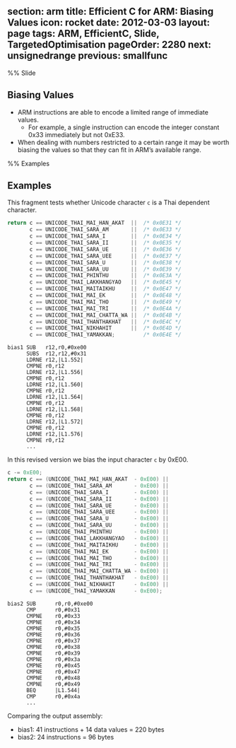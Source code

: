 section: arm
title: Efficient C for ARM: Biasing Values
icon: rocket
date: 2012-03-03
layout: page
tags: ARM, EfficientC, Slide, TargetedOptimisation
pageOrder: 2280
next: unsignedrange
previous: smallfunc
----

%% Slide

## Biasing Values

* ARM instructions are able to encode a limited range of immediate values.
  * For example, a single instruction can encode the integer constant 0x33 immediately but not 0xE33.
* When dealing with numbers restricted to a certain range it may be worth biasing the values so that they can fit in ARM’s available range.

%% Examples

## Examples

This fragment tests whether Unicode character `c` is a Thai dependent character.

``` c
return c == UNICODE_THAI_MAI_HAN_AKAT  ||  /* 0x0E31 */
       c == UNICODE_THAI_SARA_AM       ||  /* 0x0E33 */
       c == UNICODE_THAI_SARA_I        ||  /* 0x0E34 */
       c == UNICODE_THAI_SARA_II       ||  /* 0x0E35 */
       c == UNICODE_THAI_SARA_UE       ||  /* 0x0E36 */
       c == UNICODE_THAI_SARA_UEE      ||  /* 0x0E37 */
       c == UNICODE_THAI_SARA_U        ||  /* 0x0E38 */
       c == UNICODE_THAI_SARA_UU       ||  /* 0x0E39 */
       c == UNICODE_THAI_PHINTHU       ||  /* 0x0E3A */
       c == UNICODE_THAI_LAKKHANGYAO   ||  /* 0x0E45 */
       c == UNICODE_THAI_MAITAIKHU     ||  /* 0x0E47 */
       c == UNICODE_THAI_MAI_EK        ||  /* 0x0E48 */
       c == UNICODE_THAI_MAI_THO       ||  /* 0x0E49 */
       c == UNICODE_THAI_MAI_TRI       ||  /* 0x0E4A */
       c == UNICODE_THAI_MAI_CHATTA_WA ||  /* 0x0E4B */
       c == UNICODE_THAI_THANTHAKHAT   ||  /* 0x0E4C */
       c == UNICODE_THAI_NIKHAHIT      ||  /* 0x0E4D */
       c == UNICODE_THAI_YAMAKKAN;         /* 0x0E4E */
```

``` arm
bias1 SUB   r12,r0,#0xe00
      SUBS  r12,r12,#0x31
      LDRNE r12,|L1.552|
      CMPNE r0,r12
      LDRNE r12,|L1.556|
      CMPNE r0,r12
      LDRNE r12,|L1.560|
      CMPNE r0,r12
      LDRNE r12,|L1.564|
      CMPNE r0,r12
      LDRNE r12,|L1.568|
      CMPNE r0,r12
      LDRNE r12,|L1.572|
      CMPNE r0,r12
      LDRNE r12,|L1.576|
      CMPNE r0,r12
      ...
```

In this revised version we bias the input character `c` by 0xE00.

``` c
c -= 0xE00;
return c == (UNICODE_THAI_MAI_HAN_AKAT  - 0xE00) ||
       c == (UNICODE_THAI_SARA_AM       - 0xE00) ||
       c == (UNICODE_THAI_SARA_I        - 0xE00) ||
       c == (UNICODE_THAI_SARA_II       - 0xE00) ||
       c == (UNICODE_THAI_SARA_UE       - 0xE00) ||
       c == (UNICODE_THAI_SARA_UEE      - 0xE00) ||
       c == (UNICODE_THAI_SARA_U        - 0xE00) ||
       c == (UNICODE_THAI_SARA_UU       - 0xE00) ||
       c == (UNICODE_THAI_PHINTHU       - 0xE00) ||
       c == (UNICODE_THAI_LAKKHANGYAO   - 0xE00) ||
       c == (UNICODE_THAI_MAITAIKHU     - 0xE00) ||
       c == (UNICODE_THAI_MAI_EK        - 0xE00) ||
       c == (UNICODE_THAI_MAI_THO       - 0xE00) ||
       c == (UNICODE_THAI_MAI_TRI       - 0xE00) ||
       c == (UNICODE_THAI_MAI_CHATTA_WA - 0xE00) ||
       c == (UNICODE_THAI_THANTHAKHAT   - 0xE00) ||
       c == (UNICODE_THAI_NIKHAHIT      - 0xE00) ||
       c == (UNICODE_THAI_YAMAKKAN      - 0xE00);
```

``` arm
bias2 SUB      r0,r0,#0xe00
      CMP      r0,#0x31
      CMPNE    r0,#0x33
      CMPNE    r0,#0x34
      CMPNE    r0,#0x35
      CMPNE    r0,#0x36
      CMPNE    r0,#0x37
      CMPNE    r0,#0x38
      CMPNE    r0,#0x39
      CMPNE    r0,#0x3a
      CMPNE    r0,#0x45
      CMPNE    r0,#0x47
      CMPNE    r0,#0x48
      CMPNE    r0,#0x49
      BEQ      |L1.544|
      CMP      r0,#0x4a
      ...
```

Comparing the output assembly:

* bias1: 41 instructions + 14 data values = 220 bytes
* bias2: 24 instructions = 96 bytes
